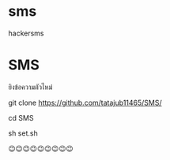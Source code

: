 # sms
hackersms
# SMS
ยิงข้อความตัวไหม่

git clone https://github.com/tatajub11465/SMS/

cd SMS




sh set.sh

😉😉😉😉😉😉😉😉😉
